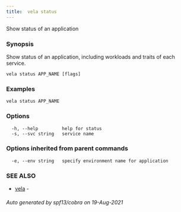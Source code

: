 ```yaml
---
title:  vela status
---
```


Show status of an application

### Synopsis

Show status of an application, including workloads and traits of each service.

```
vela status APP_NAME [flags]
```

### Examples

```
vela status APP_NAME
```

### Options

```
  -h, --help         help for status
  -s, --svc string   service name
```

### Options inherited from parent commands

```
  -e, --env string   specify environment name for application
```

### SEE ALSO

* [vela](vela.md)	 - 

###### Auto generated by spf13/cobra on 19-Aug-2021
